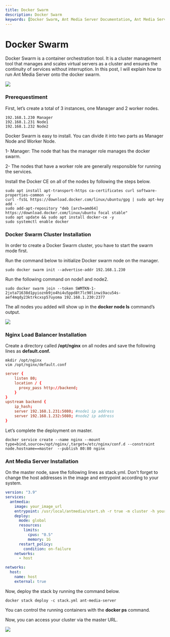 ```yaml
---
title: Docker Swarm 
description: Docker Swarm
keywords: [Docker Swarm, Ant Media Server Documentation, Ant Media Server Tutorials]
---
```


# Docker Swarm

Docker Swarm is a container orchestration tool. It is a cluster management tool that manages and scales virtual servers as a cluster and ensures the continuity of services without interruption. In this post, I will explain how to run Ant Media Server onto the docker swarm.

![](@site/static/img/image-1648753338859.png)

### Prerequestiment

First, let’s create a total of 3 instances, one Manager and 2 worker nodes.

```shell
192.168.1.230 Manager
192.168.1.231 Node1
192.168.1.232 Node2
```

Docker Swarm is easy to install. You can divide it into two parts as Manager Node and Worker Node.

1- Manager: The node that has the manager role manages the docker swarm.

2- The nodes that have a worker role are generally responsible for running the services.

Install the Docker CE on all of the nodes by following the steps below.

```shell
sudo apt install apt-transport-https ca-certificates curl software-properties-common -y
curl -fsSL https://download.docker.com/linux/ubuntu/gpg | sudo apt-key add -
sudo add-apt-repository "deb [arch=amd64] https://download.docker.com/linux/ubuntu focal stable"
sudo apt update && sudo apt install docker-ce -y
sudo systemctl enable docker
``` 

### Docker Swarm Cluster Installation

In order to create a Docker Swarm cluster, you have to start the swarm mode first.

Run the command below to initialize Docker swarm node on the manager.

```shell
sudo docker swarm init --advertise-addr 192.168.1.230
```

Run the following command on node1 and node2.

```shell
sudo docker swarm join --token SWMTKN-1-2jxta71638d1pyioznb9jo4hi4u5ppd8t7lc90linwi9acu54s-aef4mqdy23ktrkcxsp57uyoma 192.168.1.230:2377
```

The all nodes you added will show up in the **docker node ls** command’s output.

![](@site/static/img/image-1648753377587.png)

### Nginx Load Balancer Installation

Create a directory called **/opt/nginx** on all nodes and save the following lines as **default.conf.**

```shell
mkdir /opt/nginx
vim /opt/nginx/default.conf
```
```conf
server {
    listen 80;
    location / {
      proxy_pass http://backend;
    }
}
upstream backend {
    ip_hash;
    server 192.168.1.231:5080; #node1 ip address
    server 192.168.1.232:5080; #node2 ip address
}
```  

Let’s complete the deployment on master.

```shell
docker service create --name nginx --mount type=bind,source=/opt/nginx/,target=/etc/nginx/conf.d --constraint node.hostname==master  --publish 80:80 nginx
```

### Ant Media Server Installation

On the master node, save the following lines as stack.yml. Don't forget to change the host addresses in the image and entrypoint according to your system.

```yaml
version: "3.9"
services:
  antmedia:
    image: your_image_url
    entrypoint: /usr/local/antmedia/start.sh -r true -m cluster -h your_mongo_db_address
    deploy:
      mode: global
      resources:
        limits:
          cpus: "0.5"
          memory: 1G
      restart_policy:
        condition: on-failure
    networks:
      - host

networks:
  host:
    name: host
    external: true
``` 

Now, deploy the stack by running the command below.

```shell
docker stack deploy -c stack.yml ant-media-server
```   

You can control the running containers with the **docker ps** command.

Now, you can access your cluster via the master URL.

![](@site/static/img/image-1648753399871.png)
